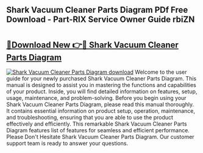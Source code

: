 ## Shark Vacuum Cleaner Parts Diagram PDf Free Download - Part-RIX Service Owner Guide rbiZN

# <h2><a href="http://dfimq2k.blite.top/?on=Shark+Vacuum+Cleaner+Parts+Diagram">🔗Download New 👉🔴 Shark Vacuum Cleaner Parts Diagram</a></h2>

[![Shark Vacuum Cleaner Parts Diagram download](https://i.imgur.com/lujVjoI.png)](http://dfimq2k.blite.top/?on=Shark+Vacuum+Cleaner+Parts+Diagram)
Welcome to the user guide for your newly purchased Shark Vacuum Cleaner Parts Diagram. This manual is designed to assist you in mastering the functions and capabilities of your product. Inside, you will find detailed information on features, setup, usage, maintenance, and problem-solving. Before you begin using your Shark Vacuum Cleaner Parts Diagram, please read this manual thoroughly. It contains essential information on product setup, operation, maintenance, and troubleshooting, ensuring that you are able to use the product effectively and efficiently. This remarkable Shark Vacuum Cleaner Parts Diagram features list of features for seamless and efficient performance. Please Don't Hesitate Shark Vacuum Cleaner Parts Diagram. Our customer support team is ready to answer your questions.
